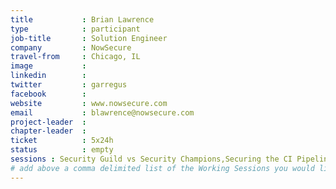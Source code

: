 ```yaml
---
title           : Brian Lawrence
type            : participant
job-title       : Solution Engineer
company         : NowSecure
travel-from     : Chicago, IL
image           : 
linkedin        : 
twitter         : garregus
facebook        : 
website         : www.nowsecure.com
email           : blawrence@nowsecure.com
project-leader  :
chapter-leader  :
ticket          : 5x24h
status          : empty
sessions : Security Guild vs Security Champions,Securing the CI Pipeline,Define Agile Security Practices,Agile Practices for Security Teams,Security Guidance and Feedback in IDE,ELK Security Dashboards,Writing Security Tests,JIRA Risk Workflow,DevSecOps vs SecDevOps
# add above a comma delimited list of the Working Sessions you would like to attend (use the session's title)
---
```


<!-- put more details about participant here -->
